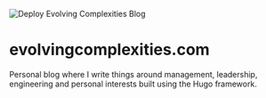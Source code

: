 ![Deploy Evolving Complexities Blog](https://github.com/Ryank90/evolvingcomplexities.com/workflows/Deploy%20Evolving%20Complexities%20Blog/badge.svg?branch=main)

# evolvingcomplexities.com

Personal blog where I write things around management, leadership, engineering and personal interests built using the Hugo framework.
